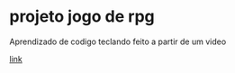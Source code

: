 # projeto jogo de rpg

Aprendizado de codigo teclando
feito a partir de um video

[link](https://www.youtube.com/watch?v=CS_Th38ADug&t=1s)
